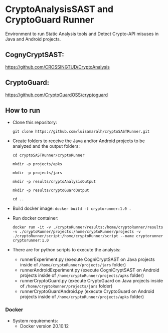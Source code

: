 # CryptoAnalysisSAST and CryptoGuard Runner

Environment to run Static Analysis tools and Detect Crypto-API misuses in Java and Android projects.

## CognyCryptSAST:
https://github.com/CROSSINGTUD/CryptoAnalysis

## CryptoGuard: 
https://github.com/CryptoGuardOSS/cryptoguard


## How to run

- Clone this repository:

     `git clone https://github.com/luisamaralh/cryptoSASTRunner.git`
  
- Create folders to receive the Java and/or Android projects to be analyzed and the output folders:  

     `cd cryptoSASTRunner/cryptoRunner`
     
     `mkdir -p projects/apks`
     
     `mkdir -p projects/jars`
     
     `mkdir -p results/cryptoAnalysisOutput`
     
     `mkdir -p results/cryptoGuardOutput`
     
     `cd ..`

- Build docker image:
    `docker build -t cryptorunner:1.0 .`

- Run docker container:

    `docker run -it -v ./cryptoRunner/results:/home/cryptoRunner/results -v ./cryptoRunner/projects:/home/cryptoRunner/projects -v ./cryptoRunner/script:/home/cryptoRunner/script --name cryptorunner cryptorunner:1.0`

- There are for python scripts to execute the analysis:
    - runnerExperiment.py (execute CogniCryptSAST on Java projects inside of `/home/cryptoRunner/projects/jars` folder)
    - runnerAndroidExperiment.py (execute CogniCryptSAST on Android projects inside of `/home/cryptoRunner/projects/apks` folder)
    - runnerCryptoGuard.py (execute CryptoGuard on Java projects inside of `/home/cryptoRunner/projects/jars` folder)
    - runnerCryptoGuardAndroid.py (execute CryptoGuard on Android projects inside of `/home/cryptoRunner/projects/apks` folder)

### Docker

- System requirements:
    - Docker version 20.10.12
